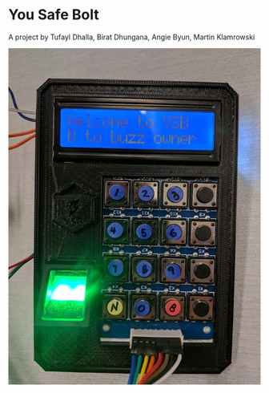 # You Safe Bolt

A project by Tufayl Dhalla, Birat Dhungana, Angie Byun, Martin Klamrowski

![alt text](https://raw.githubusercontent.com/martinklamrowski/You_Safe_Bolt/master/misc/readme.jpg)


 